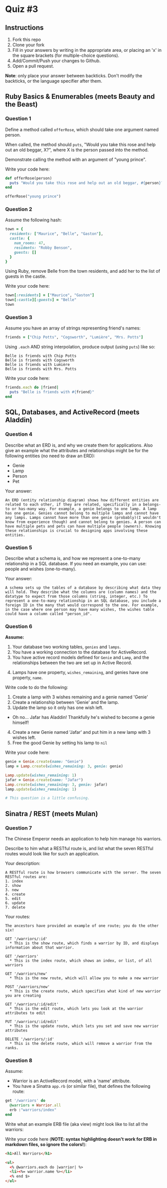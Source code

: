 # Quiz #3

## Instructions

1. Fork this repo
2. Clone your fork
3. Fill in your answers by writing in the appropriate area, or placing an 'x' in
the square brackets (for multiple-choice questions).
4. Add/Commit/Push your changes to Github.
5. Open a pull request.

**Note**: only place your answer between backticks. Don't modify the backticks,
or the language specifier after them.

## Ruby Basics & Enumerables (meets Beauty and the Beast)


### Question 1

Define a method called `offerRose`, which should take one argument named person.

When called, the method should `puts`, "Would you take this rose and help out
an old beggar, X?", where X is the person passed into the method.

Demonstrate calling the method with an argument of "young prince".

Write your code here:
```ruby
def offerRose(person)
  puts "Would you take this rose and help out an old beggar, #{person}?"
end

offerRose("young prince")
```

### Question 2

Assume the following hash:

```ruby
town = {
  residents: ["Maurice", "Belle", "Gaston"],
  castle: {
    num_rooms: 47,
    residents: "Robby Benson",
    guests: []
  }
}
```

Using Ruby, remove Belle from the town residents, and
add her to the list of guests in the castle.

Write your code here:
```ruby
town[:residents] = ["Maurice", "Gaston"]
town[:castle][:guests] = "Belle"
town
```

### Question 3

Assume you have an array of strings representing friend's names:

```ruby
friends = ["Chip Potts", "Cogsworth", "Lumière", "Mrs. Potts"]
```

Using `.each` AND string interpolation, produce output (using `puts`) like so:

```
Belle is friends with Chip Potts
Belle is friends with Cogsworth
Belle is friends with Lumière
Belle is friends with Mrs. Potts
```

Write your code here:
```ruby
friends.each do |friend|
  puts "Belle is friends with #{friend}"
end
```

## SQL, Databases, and ActiveRecord (meets Aladdin)

### Question 4

Describe what an ERD is, and why we create them for applications. Also give an
example what the attributes and relationships might be for the following
entities (no need to draw an ERD):
<!-- Maybe clarify whether they're meant to give relationships between all four entities or... -->
* Genie
* Lamp
* Person
* Pet

Your answer:
```
An ERD (entity relationship diagram) shows how different entities are related to each other, if they are related, specifically in a belongs-to or has-many way. For example, a genie belongs to one lamp. A lamp has one genie. Genies cannot belong to multiple lamps and cannot have any lamps. Lamps cannot have more than one genie (probably)(I wouldn't know from experience though) and cannot belong to genies. A person can have multiple pets and pets can have multiple people (owners). Knowing these relationships is crucial to designing apps involving these entities.
```

### Question 5

Describe what a schema is, and how we represent a one-to-many relationship in a
SQL database. If you need an example, you can use: people and wishes
(one-to-many).

Your answer:
```
A schema sets up the tables of a database by describing what data they will hold. They describe what the columns are (column names) and the datatype to expect from those columns (string, integer, etc.) To represent a one-to-many relationship in an SQL database, you include a foreign ID in the many that would correspond to the one. For example, in the case where one person may have many wishes, the wishes table could have a column called "person_id".
```

### Question 6

**Assume:**
1. Your database two working tables, `genies` and `lamps`.
2. You have a working connection to the database for ActiveRecord.
3. You have active record models defined for `Genie` and `Lamp`, and the
relationships between the two are set up in Active Record.
<!-- Do we want to specifiy what kind of relationship they have, in case some students aren't familiar with the mythology...? -->
4. Lamps have one property, `wishes_remaining`, and genies have one property, `name`.

Write code to do the following:

1. Create a lamp with 3 wishes remaining and a genie named 'Genie'
2. Create a relationship between 'Genie' and the lamp.
3. Update the lamp so it only has one wish left.
  * Oh no... Jafar has Aladdin! Thankfully he's wished to become a genie himself!
4. Create a new Genie named 'Jafar' and put him in a new lamp with 3 wishes left.
5. Free the good Genie by setting his lamp to `nil`


Write your code here:
```ruby
genie = Genie.create(name: "Genie")
lamp = Lamp.create(wishes_remaining: 3, genie: genie)

Lamp.update(wishes_remaining: 1)
jafar = Genie.create(name: "Jafar")
Lamp.create(wishes_remaining: 3, genie: jafar)
lamp.update(wishes_remaining: 1)

# This question is a little confusing.
```

## Sinatra / REST (meets Mulan)

### Question 7

The Chinese Emperor needs an application to help him manage his warriors.
<!-- LOLZ. YES. -->

Describe to him what a RESTful route is, and list what the seven RESTful routes
would look like for such an application.

Your description:
```
A RESTful route is how browsers communicate with the server. The seven RESTful routes are:
1. index
2. show
3. new
4. create
5. edit
6. update
7. delete
```
Your routes:
```
The ancestors have provided an example of one route; you do the other six!

GET '/warriors/:id'
  * This is the show route, which finds a warrior by ID, and displays information about that warrior.

GET '/warriors'
  * This is the index route, which shows an index, or list, of all warriors

GET '/warriors/new'
  * This is the new route, which will allow you to make a new warrior

POST '/warriors/new'
  * This is the create route, which specifies what kind of new warrior you are creating

GET '/warriors/:id/edit'
  * This is the edit route, which lets you look at the warrior attributes to edit

PUT '/warriors/:id/edit'
  * This is the update route, which lets you set and save new warrior attributes

DELETE '/warriors/:id'
  * This is the delete route, which will remove a warrior from the ranks.
```

### Question 8

Assume:
* Warrior is an ActiveRecord model, with a 'name' attribute.
* You have a Sinatra `app.rb` (or similar file), that defines the following
route:

```ruby
get '/warriors' do
  @warriors = Warrior.all
  erb :"warriors/index"
end
```

Write what an example ERB file (aka view) might look like to list all the warriors:

Write your code here (**NOTE: syntax highlighting doesn't work for ERB in markdown files, so ignore the colors!**):
```html
<h1>All Warriors</h1>

<ul>
  <% @warriors.each do |warrior| %>
  <li><%= warrior.name %></li>
  <% end $>
</ul>
```
